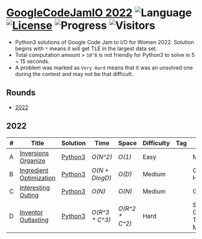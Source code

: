 # [GoogleCodeJamIO 2022](https://codingcompetitions.withgoogle.com/codejamio/round/00000000009d9870) ![Language](https://img.shields.io/badge/language-Python3-orange.svg) [![License](https://img.shields.io/badge/license-MIT-blue.svg)](./LICENSE) ![Progress](https://img.shields.io/badge/progress-4%20%2F%204-ff69b4.svg) ![Visitors](https://visitor-badge.laobi.icu/badge?page_id=kamyu104.googlecodejamio.2022)

* Python3 solutions of Google Code Jam to I/O for Women 2022. Solution begins with `*` means it will get TLE in the largest data set.
* Total computation amount > `10^8` is not friendly for Python3 to solve in 5 ~ 15 seconds.
* A problem was marked as `Very Hard` means that it was an unsolved one during the contest and may not be that difficult.

## Rounds

* [2022](https://github.com/kamyu104/GoogleCodeJamIO-2022#2022)

## 2022
| # | Title | Solution | Time | Space | Difficulty | Tag | Note |
|---| ----- | -------- | ---- | ----- | ---------- | --- | ---- |
|A| [Inversions Organize](https://codingcompetitions.withgoogle.com/codejamio/round/00000000009d9870/0000000000a33e95)| [Python3](./2022/inversions_organize.py3)| _O(N^2)_ | _O(1)_ | Easy | | Math |
|B| [Ingredient Optimization](https://codingcompetitions.withgoogle.com/codejamio/round/00000000009d9870/0000000000a341ec)| [Python3](./2022/ingredient_optimization.py3) | _O(N + DlogD)_ | _O(D)_ | Medium | | Greedy, Heap |
|C| [Interesting Outing](https://codingcompetitions.withgoogle.com/codejamio/round/00000000009d9870/0000000000a33bc7)| [Python3](./2022/interesting_outing.py3) | _O(N)_ | _O(N)_ | Medium | | Graph, BFS |
|D| [Inventor Outlasting](https://codingcompetitions.withgoogle.com/codejamio/round/00000000009d9870/0000000000a33fb0)| [Python3](./2022/inventor_outlasting.py3) | _O(R^3 * C^3)_ | _O(R^2 * C^2)_ | Hard | | Sprague-Grundy Theorem, Memoization |
